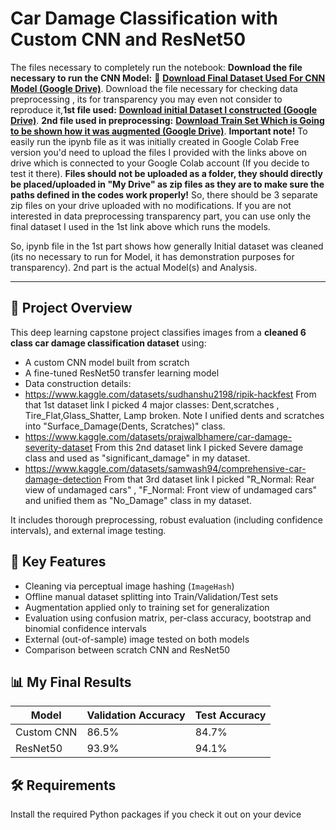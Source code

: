 
# Car Damage Classification with Custom CNN and ResNet50
The files necessary to completely run the notebook:
**Download the file necessary to run the CNN Model:**
🔗 **[Download Final Dataset Used For CNN Model (Google Drive)](https://drive.google.com/file/d/1898L8prHBT9T8uW8jEIEEqsCF0PQhd6T/view?usp=drive_link)**. 
Download the file necessary for checking data preprocessing , its for transparency you may even not consider to reproduce it,**1st file used:**
**[Download initial Dataset I constructed (Google Drive)](https://drive.google.com/file/d/1WoaTT2RAeIpiiaOwghFmpRi6lbtu-P-Y/view?usp=drive_link)**. 
**2nd file used in preprocessing:**
**[Download Train Set Which is Going to be shown how it was augmented (Google Drive)](https://drive.google.com/file/d/1MJy9WBvSyDxwd0j72zPs9Mhqi3lBcjrv/view?usp=drive_link)**. 
**Important note!** To easily run the ipynb file as it was initially created in Google Colab Free version you'd need to upload the files I provided with the links above on drive which is connected to your Google Colab account (If you decide to test it there). **Files should not be uploaded as a folder, they should directly be placed/uploaded in "My Drive" as zip files as they are to make sure the paths defined in the codes work properly!** So, there should be 3 separate zip files on your drive uploaded with no modifications. If you are not interested in data preprocessing transparency part, you can use only the final dataset I used in the 1st link above which runs the models. 

So, ipynb file in the 1st part shows how generally Initial dataset was cleaned (its no necessary to run for Model, it has demonstration purposes for transparency). 2nd part is the actual Model(s) and Analysis. 

---

## 📌 Project Overview 
This deep learning capstone project classifies images from a **cleaned 6 class car damage classification dataset** using:
- A custom CNN model built from scratch
- A fine-tuned ResNet50 transfer learning model
- Data construction details:
- https://www.kaggle.com/datasets/sudhanshu2198/ripik-hackfest 
From that 1st dataset link I picked 4 major classes: Dent,scratches , Tire_Flat,Glass_Shatter, Lamp broken. Note I unified dents and scratches into "Surface_Damage(Dents, Scratches)" class.
- https://www.kaggle.com/datasets/prajwalbhamere/car-damage-severity-dataset
From this 2nd dataset link I picked Severe damage class and used as "significant_damage" in my dataset.
- https://www.kaggle.com/datasets/samwash94/comprehensive-car-damage-detection
From that 3rd dataset link I picked "R_Normal: Rear view of undamaged cars" , "F_Normal: Front view of undamaged cars" and unified them as "No_Damage" class in my dataset. 

It includes thorough preprocessing, robust evaluation (including confidence intervals), and external image testing.

## 🧠 Key Features
- Cleaning via perceptual image hashing (`ImageHash`)
- Offline manual dataset splitting into Train/Validation/Test sets
- Augmentation applied only to training set for generalization
- Evaluation using confusion matrix, per-class accuracy, bootstrap and binomial confidence intervals
- External (out-of-sample) image tested on both models
- Comparison between scratch CNN and ResNet50

## 📊 My Final Results
| Model        | Validation Accuracy | Test Accuracy |
|--------------|---------------------|----------------|
| Custom CNN   | 86.5%                | 84.7%          |
| ResNet50     | 93.9%                | 94.1%          |

## 🛠️ Requirements
Install the required Python packages if you check it out on your device
